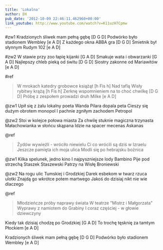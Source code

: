 ```yaml
---
title: 'Lokalna'
author: DX
pub_date: '2012-10-09 22:46:11.462960+00:00'
link_youtube: http://www.youtube.com/watch?v=K11uzH7Cpmw
---
```


#zw1
Kradzionych śliwek mam pełną gębę [D G D]
Podwórko było stadionem Wembley [e A D]
Z każdego okna ABBA gra [D G D]
Śmietnik był słynnym Rudym 102 [e A D]

#zw2
W stawie przy zoo łapię kijanki [G A D]
Smakuje wata i obwarzanki [G A D]
Najlepszy chleb pieką od świtu [D G D]
Siostry zakonne od Mariawitów [e A D]

#ref
>W mrokach katedry grobowce książąt [h Fis h]
>Nad taflą Wisły rybitwy krążą [h Fis h]
>Zerknę wspomnieniem na to choć chwilkę [D G D]
>Próbę z zespołem prowadzi druh Milke [e A D]

@zw1
Upił się z żalu lokalny poeta
Wanda Pilara dopala peta
Cieszy się dużym obrotem monopol
I pachnie zgniłym zachodem Petropol

@zw2
Stoi w kolejce połowa miasta 
Za chwilę stuknie magiczna trzynasta
Małachowianka w słońcu skąpana 
Idzie na spacer mecenas Askanas

@ref
>Żydów wywieźli - wróciło niewielu
>Ci co wrócili są dziś w Izraelu
>Jeszcze pamięta ich moja ulica
>Modli się po hebrajsku bożnica

@zw1
Kilka spelunek, jedno kino
I najpyszniejsze lody Bambino
Pije pod strzechą Staszek Staszewski
Patrzy na Wisłę Broniewski

@zw2
Na rogu ulic Tumskiej i Grodzkiej 
Darek esbekom w twarz rzuca ulotki
Znajdą go wkrótce potem martwego
Jakoś do dzisiaj nikt nie wie dlaczego

@ref
>Młodzieńcze próby naprawy świata
>W teatrze "Mistrz i Małgorzata"
>Wyprawy z namiotem do Grabiny
>I coraz częściej - w głowie dziewczyny

Kiedy tak dzisiaj chodzę po Grodzkiej [G A D]
To trochę tęsknię za tamtym Płockiem [e A D]

Kradzionych śliwek mam pełną gębę [D G D]
Podwórko było stadionem Wembley [e A D]